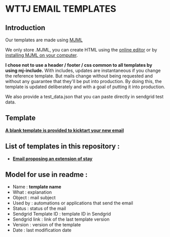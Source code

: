 # WTTJ EMAIL TEMPLATES

## Introduction
Our templates are made using [MJML](https://mjml.io/)

We only store .MJML, you can create HTML using the [online editor](https://mjml.io/try-it-live) or by [installing MJML on your computer](https://documentation.mjml.io/#installation).

**I chose not to use a header / footer / css common to all templates by using mj-include.**
With includes, updates are instantaneous if you change the reference template.
But mails change without being requested and without any guarantee that they'll be put into production.
By doing this, the template is updated deliberately and with a goal of putting it into production.

We also provide a test_data.json that you can paste directly in sendgrid test data.

## Template
[**A blank template is provided to kicktart your new email**](/Blank/)


## List of templates in this repository :
- [**Email proposing an extension of stay**](/Prolongation/)

## Model for use in readme :
- Name : **template name**
- What : explanation
- Object : mail subject
- Used by : automations or applications that send the email
- Status : status of the mail
- Sendgrid Template ID : template ID in Sendgrid
- Sendgrid link : link of the last template version
- Version : version of the template
- Date : last modification date
